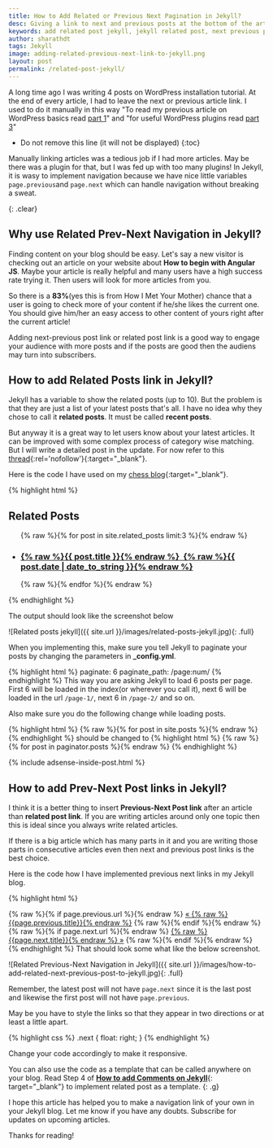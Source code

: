 ```yaml
---
title: How to Add Related or Previous Next Pagination in Jekyll?
desc: Giving a link to next and previous posts at the bottom of the article helps to keep your users hooked to checkout more content on your website. If they like your current article, then there is a good chance that they would like to browse more articles. Add a related post or add next previous link to Jekyll posts using this method. 
keywords: add related post jekyll, jekyll related post, next previous post jekyll
author: sharathdt
tags: Jekyll
image: adding-related-previous-next-link-to-jekyll.png
layout: post
permalink: /related-post-jekyll/
---
```



A long time ago I was writing 4 posts on WordPress installation tutorial. At the end of every article, I had to leave the next or previous article link. I used to do it manually in this way "To read my previous article on WordPress basics read [part 1](#)" and "for useful WordPress plugins read [part 3](#)" 



* Do not remove this line (it will not be displayed) 
{:toc}


Manually linking articles was a tedious job if I had more articles. May be there was a plugin for that, but I was fed up with too many plugins! In Jekyll, it is wasy to implement navigation because we have nice little variables ```page.previous```and ```page.next``` which can handle navigation without breaking a sweat.

{: .clear}

## Why use Related Prev-Next Navigation in Jekyll?

Finding content on your blog should be easy. Let's say a new visitor is checking out an article on your website about **How to begin with Angular JS**. Maybe your article is really helpful and many users have a high success rate trying it. Then users will look for more articles from you.

So there is a **83%**(yes this is from How I Met Your Mother) chance that a user is going to check more of your content if he/she likes the current one. You should give him/her an easy access to other content of yours right after the current article!

Adding next-previous post link or related post link is a good way to engage your audience with more posts and if the posts are good then the audiens may turn into subscribers.

## How to add Related Posts link in Jekyll?

Jekyll has a variable to show the related posts (up to 10). But the problem is that they are just a list of your latest posts that's all. I have no idea why they chose to call it **related posts**. It must be called **recent posts**.

But anyway it is a great way to let users know about your latest articles. It can be improved with some complex process of category wise matching. But I will write a detailed post in the update. For now refer to this [thread](http://stackoverflow.com/questions/10906574/filter-site-related-posts-in-jekyll){:rel='nofollow'}{:target="_blank"}.

Here is the code I have used on my [chess blog](https://kidschessworld.com){:target="_blank"}.

{% highlight html %}
<div class="related">
          <h2>Related Posts</h2>
          <ul>
            {% raw %}{% for post in site.related_posts limit:3 %}{% endraw %}
              <a href="{% raw %}{{ post.url }}{% endraw %}">
                  <li>
                  <h3>{% raw %}{{ post.title }}{% endraw %}&nbsp;&nbsp;{% raw %}{{ post.date | date_to_string }}{% endraw %}</h3>
                  </li>
              </a>
            {% raw %}{% endfor %}{% endraw %}
          </ul>
</div>
{% endhighlight %}

The output should look like the screenshot below

![Related posts jekyll]({{ site.url }}/images/related-posts-jekyll.jpg){: .full}

When you implementing this, make sure you tell Jekyll to paginate your posts by changing the parameters in **_config.yml**.

{% highlight html %}
paginate: 6
paginate_path: /page:num/
{% endhighlight %}
This way you are asking Jekyll to load 6 posts per page. First 6 will be loaded in the index(or wherever you call it), next 6 will be loaded in the url ``/page-1/``, next 6 in ``/page-2/`` and so on.


Also make sure you do the following change while loading posts.

{% highlight html %}
{% raw %}{% for post in site.posts %}{% endraw %} 
{% endhighlight %}
should be changed to 
{% highlight html %}
{% raw %}{% for post in paginator.posts %}{% endraw %}
{% endhighlight %}

{% include adsense-inside-post.html %}

## How to add Prev-Next Post links in Jekyll?

I think it is a better thing to insert **Previous-Next Post link** after an article than **related post link**. If you are writing articles around only one topic then this is ideal since you always write related articles. 

If there is a big article which has many parts in it and you are writing those parts in consecutive articles even then next and previous post links is the best choice.

Here is the code how I have implemented previous next links in my Jekyll blog.

{% highlight html %}
<div class="Previous-next">
  {% raw %}{% if page.previous.url %}{% endraw %}
    <a class="previous" href="{% raw %}{{page.previous.url}}{% endraw %}">&laquo; {% raw %}{{page.previous.title}}{% endraw %}</a>
  {% raw %}{% endif %}{% endraw %}
  {% raw %}{% if page.next.url %}{% endraw %}
    <a class="next" href="{% raw %}{{page.next.url}}{% endraw %}">{% raw %}{{page.next.title}}{% endraw %} &raquo;</a>
  {% raw %}{% endif %}{% endraw %}
</div>
{% endhighlight %}
That should look some what like the below screenshot.

![Related Previous-Next Navigation in Jekyll]({{ site.url }}/images/how-to-add-related-next-previous-post-to-jekyll.jpg){: .full}

Remember, the latest post will not have ```page.next``` since it is the last post and likewise the first post will not have ```page.previous```.

May be you have to style the links so that they appear in two directions or at least a little apart.

{% highlight css %}
    .next {
        float: right;
    }
{% endhighlight %}

Change your code accordingly to make it responsive. 

You can also use the code as a template that can be called anywhere on your blog. Read Step 4 of [**How to add Comments on Jekyll**](/jekyll-comments/#step4){: target="_blank"} to implement related post as a template.
{: .g}

I hope this article has helped you to make a navigation link of your own in your Jekyll blog. Let me know if you have any doubts. Subscribe for updates on upcoming articles.

Thanks for reading!